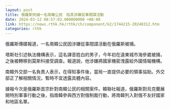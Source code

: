 ```yaml
---
layout: post
title: 俄羅斯拘捕一名南韓公民　指其涉嫌從事間諜活動
date: 2024-03-12 08:57:03.000000000 +08:00
link: https://news.rthk.hk/rthk/ch/component/k2/1744215-20240312.htm
categories: rthk
---
```


俄羅斯傳媒報道，一名南韓公民因涉嫌從事間諜活動在俄羅斯被捕。

塔斯社引述執法機構表示，這名譯音姓白的男子，今年初在遠東城市海參崴被捕，之後被轉移到莫斯科接受調查。報道說，他涉嫌將國家機密洩露給外國情報機構。

南韓外交部一名負責人表示，在得知事件後，當局一直提供必要的領事協助。外交部正了解相關情況，暫時不宜透露具體內容。

據報今次是俄羅斯首宗針對南韓公民的相關案件。韓聯社報道，俄羅斯對烏克蘭展開特別軍事行動之後，指南韓參與西方對俄制裁行動，將南韓列入對俄不友好國家和地區名單。
